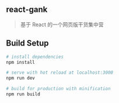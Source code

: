 ## react-gank

> 基于 React 的一个网页版干货集中营

## Build Setup

``` bash
# install dependencies
npm install

# serve with hot reload at localhost:3000
npm run dev

# build for production with minification
npm run build
```